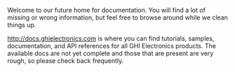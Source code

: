 Welcome to our future home for documentation. You will find a lot of missing or wrong information, but feel free to browse around while we clean things up.

http://docs.ghielectronics.com is where you can find tutorials, samples, documentation, and API references for all GHI Electronics products. The available docs are not yet complete and those that are present are very rough, so please check back frequently.